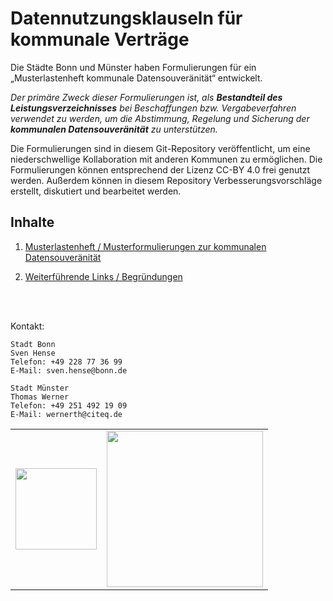 # Datennutzungsklauseln für kommunale Verträge

Die Städte Bonn und Münster haben Formulierungen für ein „Musterlastenheft kommunale Datensouveränität“ entwickelt.

*Der primäre Zweck dieser Formulierungen ist, als **Bestandteil des Leistungsverzeichnisses** bei Beschaffungen bzw. Vergabeverfahren verwendet zu werden, um die Abstimmung, Regelung und Sicherung der **kommunalen Datensouveränität** zu unterstützen.*

Die Formulierungen sind in diesem Git-Repository veröffentlicht, um eine niederschwellige Kollaboration mit anderen Kommunen zu ermöglichen. Die Formulierungen können entsprechend der Lizenz CC-BY 4.0 frei genutzt werden. Außerdem können in diesem Repository Verbesserungsvorschläge erstellt, diskutiert und bearbeitet werden.



## Inhalte

1. [Musterlastenheft / Musterformulierungen zur kommunalen Datensouveränität](MUSTERKLAUSELN.md)

2. [Weiterführende Links / Begründungen](LITERATUR.md)



<br />

<br />


Kontakt:

```
Stadt Bonn
Sven Hense
Telefon: +49 228 77 36 99
E-Mail: sven.hense@bonn.de

Stadt Münster
Thomas Werner
Telefon: +49 251 492 19 09
E-Mail: wernerth@citeq.de
```



<table>
<tr>
    <td>  <img width="130" src="https://upload.wikimedia.org/wikipedia/commons/4/4c/Logo_Bonn_2009.svg"></td>
    <td>  <img width="250"  src="https://www.stadt-muenster.de/fileadmin/templates/global/images/stadtlogo-muenster.png"></td>
</tr>
</table>